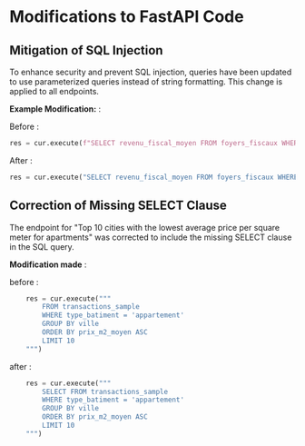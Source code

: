 # Modifications to FastAPI Code

## Mitigation of SQL Injection

To enhance security and prevent SQL injection, queries have been updated to use parameterized queries instead of string formatting. This change is applied to all endpoints.

**Example Modification:** :

Before :
```python
res = cur.execute(f"SELECT revenu_fiscal_moyen FROM foyers_fiscaux WHERE date = {year} AND ville = '{city}'")
```

After :
```python
res = cur.execute("SELECT revenu_fiscal_moyen FROM foyers_fiscaux WHERE date = ? AND ville = ?", (year, city))
```

## Correction of Missing SELECT Clause

The endpoint for "Top 10 cities with the lowest average price per square meter for apartments" was corrected to include the missing SELECT clause in the SQL query.

**Modification made** :

before :
```python
    res = cur.execute("""
        FROM transactions_sample 
        WHERE type_batiment = 'appartement' 
        GROUP BY ville 
        ORDER BY prix_m2_moyen ASC 
        LIMIT 10
    """)
```

after :
```python
    res = cur.execute("""
        SELECT FROM transactions_sample 
        WHERE type_batiment = 'appartement' 
        GROUP BY ville 
        ORDER BY prix_m2_moyen ASC 
        LIMIT 10
    """)
```

